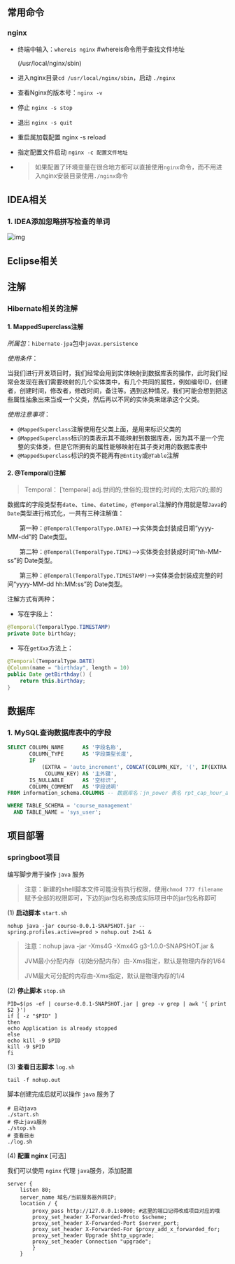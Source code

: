 ## 常用命令

### nginx

- 终端中输入：`whereis nginx`  #whereis命令用于查找文件地址

  (/usr/local/nginx/sbin)

- 进入nginx目录`cd /usr/local/nginx/sbin`，启动 `./nginx`

- 查看Nginx的版本号：`nginx -v`

- 停止 `nginx -s stop`

- 退出 `nginx -s quit`

- 重启属加载配置 nginx -s reload

- 指定配置文件启动  `nginx -c 配置文件地址`

- > 如果配置了环境变量在很合地方都可以直接使用`nginx`命令，而不用进入nginx安装目录使用`./nginx`命令





## IDEA相关

### 1. IDEA添加忽略拼写检查的单词

![img](https://gitee.com/szimo/picture_repository/raw/master/images/20200904090313.png)

## Eclipse相关



## 注解

### Hibernate相关的注解

#### 1. MappedSuperclass注解

*所属包*：`hibernate-jpa`包中`javax.persistence`

*使用条件*：

当我们进行开发项目时，我们经常会用到实体映射到数据库表的操作，此时我们经常会发现在我们需要映射的几个实体类中，有几个共同的属性，例如编号ID，创建者，创建时间，修改者，修改时间，备注等。遇到这种情况，我们可能会想到把这些属性抽象出来当成一个父类，然后再以不同的实体类来继承这个父类。

*使用注意事项*：

- `@MappedSuperclass`注解使用在父类上面，是用来标识父类的
- `@MappedSuperclass`标识的类表示其不能映射到数据库表，因为其不是一个完整的实体类，但是它所拥有的属性能够映射在其子类对用的数据库表中
- `@MappedSuperclass`标识的类不能再有`@Entity`或`@Table`注解

#### 2. @Temporal()注解

> Temporal： [ˈtempərəl] adj.世间的;世俗的;现世的;时间的;太阳穴的;颞的

数据库的字段类型有`date`、`time`、`datetime`，`@Temporal`注解的作用就是帮`Java`的`Date`类型进行格式化，一共有三种注解值：

　　第一种：`@Temporal(TemporalType.DATE)`——>实体类会封装成日期“yyyy-MM-dd”的 Date类型。

　　第二种：`@Temporal(TemporalType.TIME)`——>实体类会封装成时间“hh-MM-ss”的 Date类型。

　　第三种：`@Temporal(TemporalType.TIMESTAMP)`——>实体类会封装成完整的时间“yyyy-MM-dd hh:MM:ss”的 Date类型。

注解方式有两种：

- 写在字段上：

```java
@Temporal(TemporalType.TIMESTAMP)
private Date birthday;
```

- 写在`getXxx`方法上：

```java
@Temporal(TemporalType.DATE)
@Column(name = "birthday", length = 10)
public Date getBirthday() {
    return this.birthday;
}
```

## 数据库

### 1. MySQL查询数据库表中的字段

```sql
SELECT COLUMN_NAME      AS '字段名称',
       COLUMN_TYPE      AS '字段类型长度',
       IF
           (EXTRA = 'auto_increment', CONCAT(COLUMN_KEY, '(', IF(EXTRA = 'auto_increment', '自增长', EXTRA), ')'),
            COLUMN_KEY) AS '主外键',
       IS_NULLABLE      AS '空标识',
       COLUMN_COMMENT   AS '字段说明'
FROM information_schema.COLUMNS -- 数据库名：jn_power 表名 rpt_cap_hour_ammeter_201810

WHERE TABLE_SCHEMA = 'course_management'
  AND TABLE_NAME = 'sys_user';
```

## 项目部署

### springboot项目

编写脚步用于操作 `java` 服务

> 注意：新建的shell脚本文件可能没有执行权限，使用`chmod 777 filename` 赋予全部的权限即可，下边的jar包名称换成实际项目中的jar包名称即可

(1) **启动脚本** `start.sh`

```text
nohup java -jar course-0.0.1-SNAPSHOT.jar --spring.profiles.active=prod > nohup.out 2>&1 &
```

> 注意：nohup java -jar -Xms4G -Xmx4G g3-1.0.0-SNAPSHOT.jar &
>
> JVM最小分配内存（初始分配内存）由-Xms指定，默认是物理内存的1/64
>
> JVM最大可分配的内存由-Xmx指定，默认是物理内存的1/4

(2) **停止脚本** `stop.sh`

```text
PID=$(ps -ef | course-0.0.1-SNAPSHOT.jar | grep -v grep | awk '{ print $2 }')
if [ -z "$PID" ]
then
echo Application is already stopped
else
echo kill -9 $PID
kill -9 $PID
fi
```

(3) **查看日志脚本** `log.sh`

```text
tail -f nohup.out
```

脚本创建完成后就可以操作 `java` 服务了

```text
# 启动java
./start.sh
# 停止java服务
./stop.sh
# 查看日志
./log.sh
```

(4) **配置 nginx** [可选]

我们可以使用 `nginx` 代理 `java`服务，添加配置

```text
server {
    listen 80;
    server_name 域名/当前服务器外网IP;
    location / {
        proxy_pass http://127.0.0.1:8000; #这里的端口记得改成项目对应的哦
        proxy_set_header X-Forwarded-Proto $scheme;
        proxy_set_header X-Forwarded-Port $server_port;
        proxy_set_header X-Forwarded-For $proxy_add_x_forwarded_for;
        proxy_set_header Upgrade $http_upgrade;
        proxy_set_header Connection "upgrade";
        }
    }
```